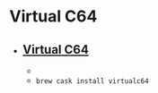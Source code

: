 # Virtual C64
- [Virtual C64](http://www.dirkwhoffmann.de/virtualc64/)
  - 
  - 
  - `brew cask install virtualc64`
